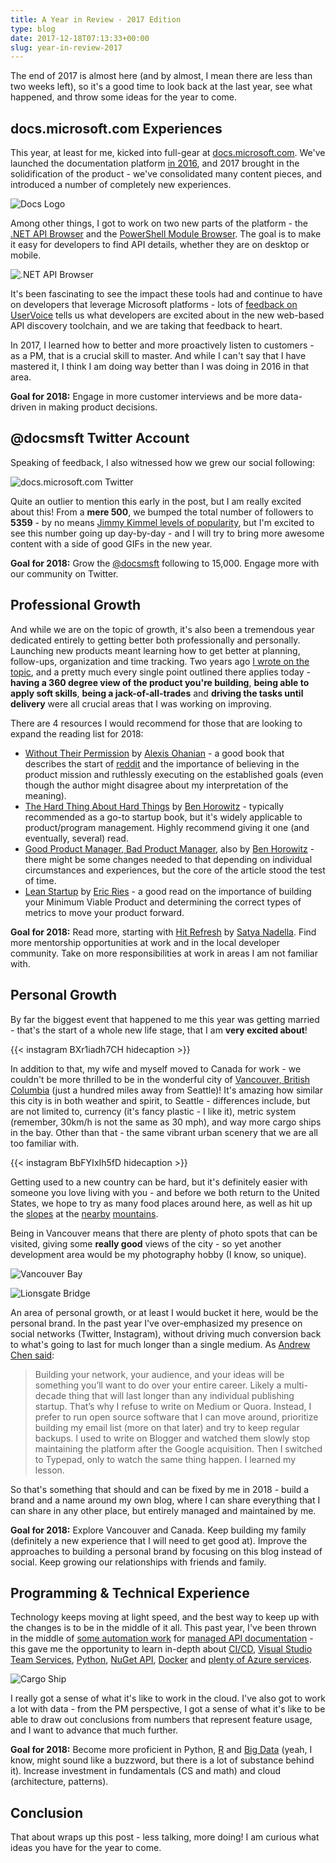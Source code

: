 ```yaml
---
title: A Year in Review - 2017 Edition
type: blog
date: 2017-12-18T07:13:33+00:00
slug: year-in-review-2017
---
```


The end of 2017 is almost here (and by almost, I mean there are less than two weeks left), so it's a good time to look back at the last year, see what happened, and throw some ideas for the year to come.

## docs.microsoft.com Experiences

This year, at least for me, kicked into full-gear at [docs.microsoft.com](https://docs.microsoft.com). We've launched the documentation platform [in 2016](https://docs.microsoft.com/teamblog/introducing-docs-microsoft-com), and 2017 brought in the solidification of the product - we've consolidated many content pieces, and introduced a number of completely new experiences.

![Docs Logo](/images/postmedia/year-in-review-2017/docs-logo.png)

Among other things, I got to work on two new parts of the platform - the [.NET API Browser](https://docs.microsoft.com/dotnet/api) and the [PowerShell Module Browser](https://docs.microsoft.com/powershell/module). The goal is to make it easy for developers to find API details, whether they are on desktop or mobile.

![.NET API Browser](/images/postmedia/year-in-review-2017/netapib.gif)

It's been fascinating to see the impact these tools had and continue to have on developers that leverage Microsoft platforms - lots of [feedback on UserVoice](https://msdocs.uservoice.com) tells us what developers are excited about in the new web-based API discovery toolchain, and we are taking that feedback to heart. 

In 2017, I learned how to better and more proactively listen to customers - as a PM, that is a crucial skill to master. And while I can't say that I have mastered it, I think I am doing way better than I was doing in 2016 in that area.

**Goal for 2018:** Engage in more customer interviews and be more data-driven in making product decisions.

## @docsmsft Twitter Account

Speaking of feedback, I also witnessed how we grew our social following:

![docs.microsoft.com Twitter](/images/postmedia/year-in-review-2017/docsmsft.png)

Quite an outlier to mention this early in the post, but I am really excited about this! From a **mere 500**, we bumped the total number of followers to **5359** - by no means [Jimmy Kimmel levels of popularity](https://twitter.com/jimmykimmel), but I'm excited to see this number going up day-by-day - and I will try to bring more awesome content with a side of good GIFs in the new year.

**Goal for 2018:** Grow the [@docsmsft](https://twitter.com/docsmsft) following to 15,000. Engage more with our community on Twitter.

## Professional Growth 

And while we are on the topic of growth, it's also been a tremendous year dedicated entirely to getting better both professionally and personally. Launching new products meant learning how to get better at planning, follow-ups, organization and time tracking. Two years ago [I wrote on the topic](https://dennisdel.com/blog/what-makes-a-pm-a-great-pm/), and a pretty much every single point outlined there applies today - **having a 360 degree view of the product you're building**, **being able to apply soft skills**, **being a jack-of-all-trades** and **driving the tasks until delivery** were all crucial areas that I was working on improving. 

There are 4 resources I would recommend for those that are looking to expand the reading list for 2018:

* [Without Their Permission](https://www.amazon.com/Without-Their-Permission-Century-Managed-ebook/dp/B00BAXFJ16/ref=sr_1_1?ie=UTF8&qid=1513659061&sr=8-1&keywords=without+their+permission) by [Alexis Ohanian](https://twitter.com/AlexisOhanian) - a good book that describes the start of [reddit](https://reddit.com) and the importance of believing in the product mission and ruthlessly executing on the established goals (even though the author might disagree about my interpretation of the meaning).
* [The Hard Thing About Hard Things](https://www.amazon.ca/Hard-Thing-About-Things-Building/dp/0062273205) by [Ben Horowitz](https://twitter.com/BenHorowitz) - typically recommended as a go-to startup book, but it's widely applicable to product/program management. Highly recommend giving it one (and eventually, several) read.
* [Good Product Manager, Bad Product Manager](https://a16z.com/2012/06/15/good-product-managerbad-product-manager/), also by [Ben Horowitz](https://twitter.com/BenHorowitz) - there might be some changes needed to that depending on individual circumstances and experiences, but the core of the article stood the test of time.
* [Lean Startup](https://www.amazon.com/Lean-Startup-Entrepreneurs-Continuous-RadicallySuccessful-ebook/dp/B004J4XGN6/ref=sr_1_3?ie=UTF8&qid=1513659938&sr=8-3&keywords=lean+startup) by [Eric Ries](https://twitter.com/EricRies) - a good read on the importance of building your Minimum Viable Product and determining the correct types of metrics to move your product forward.

**Goal for 2018:** Read more, starting with [Hit Refresh](https://www.amazon.com/Hit-Refresh-Rediscover-Microsofts-Everyone-ebook/dp/B01HOT5SQA/ref=sr_1_1?s=digital-text&ie=UTF8&qid=1513660443&sr=1-1&keywords=hit+refresh) by [Satya Nadella](https://twitter.com/SatyaNadella). Find more mentorship opportunities at work and in the local developer community. Take on more responsibilities at work in areas I am not familiar with.

## Personal Growth

By far the biggest event that happened to me this year was getting married - that's the start of a whole new life stage, that I am **very excited about**!

{{< instagram BXr1iadh7CH hidecaption >}}

In addition to that, my wife and myself moved to Canada for work - we couldn't be more thrilled to be in the wonderful city of [Vancouver, British Columbia](https://binged.it/2kfgg14) (just a hundred miles away from Seattle)! It's amazing how similar this city is in both weather and spirit, to Seattle - differences include, but are not limited to, currency (it's fancy plastic - I like it), metric system (remember, 30km/h is not the same as 30 mph), and way more cargo ships in the bay. Other than that - the same vibrant urban scenery that we are all too familiar with.

{{< instagram BbFYIxIh5fD hidecaption >}}

Getting used to a new country can be hard, but it's definitely easier with someone you love living with you - and before we both return to the United States, we hope to try as many food places around here, as well as hit up the [slopes](https://binged.it/2khAeZa) at the [nearby](https://binged.it/2khqEoZ) [mountains](https://binged.it/2kieaO1).

Being in Vancouver means that there are plenty of photo spots that can be visited, giving some **really good** views of the city - so yet another development area would be my photography hobby (I know, so unique).

![Vancouver Bay](/images/postmedia/year-in-review-2017/bay.JPG)

![Lionsgate Bridge](/images/postmedia/year-in-review-2017/bridge.JPG)

An area of personal growth, or at least I would bucket it here, would be the personal brand. In the past year I've over-emphasized my presence on social networks (Twitter, Instagram), without driving much conversion back to what's going to last for much longer than a single medium. As [Andrew Chen said](http://andrewchen.co/professional-blogging/):

>Building your network, your audience, and your ideas will be something you’ll want to do over your entire career. Likely a multi-decade thing that will last longer than any individual publishing startup. That’s why I refuse to write on Medium or Quora. Instead, I prefer to run open source software that I can move around, prioritize building my email list (more on that later) and try to keep regular backups. I used to write on Blogger and watched them slowly stop maintaining the platform after the Google acquisition. Then I switched to Typepad, only to watch the same thing happen. I learned my lesson.

So that's something that should and can be fixed by me in 2018 - build a brand and a name around my own blog, where I can share everything that I can share in any other place, but entirely managed and maintained by me.

**Goal for 2018:** Explore Vancouver and Canada. Keep building my family (definitely a new experience that I will need to get good at). Improve the approaches to building a personal brand by focusing on this blog instead of social. Keep growing our relationships with friends and family.

## Programming & Technical Experience

Technology keeps moving at light speed, and the best way to keep up with the changes is to be in the middle of it all. This past year, I've been thrown in the middle of [some automation work](https://dennisdel.com/blog/validating-samples-with-docker--azure-container-registry/) for [managed API documentation](https://dennisdel.com/blog/building-docs-for-nuget-packages-with-vsts-and-github-pages/) - this gave me the opportunity to learn in-depth about [CI/CD](https://en.wikipedia.org/wiki/CI/CD), [Visual Studio Team Services](https://www.visualstudio.com/team-services/), [Python](https://www.python.org/), [NuGet API](https://docs.microsoft.com/en-us/nuget/api/overview), [Docker](https://www.docker.com/) and [plenty of Azure services](https://azure.microsoft.com/en-us/).

![Cargo Ship](/images/postmedia/year-in-review-2017/ship.JPG)

I really got a sense of what it's like to work in the cloud. I've also got to work a lot with data - from the PM perspective, I got a sense of what it's like to be able to draw out conclusions from numbers that represent feature usage, and I want to advance that much further.

**Goal for 2018:** Become more proficient in Python, [R](https://www.r-project.org/) and [Big Data](https://en.wikipedia.org/wiki/Big_data) (yeah, I know, might sound like a buzzword, but there is a lot of substance behind it). Increase investment in fundamentals (CS and math) and cloud (architecture, patterns).

## Conclusion
That about wraps up this post - less talking, more doing! I am curious what ideas you have for the year to come.